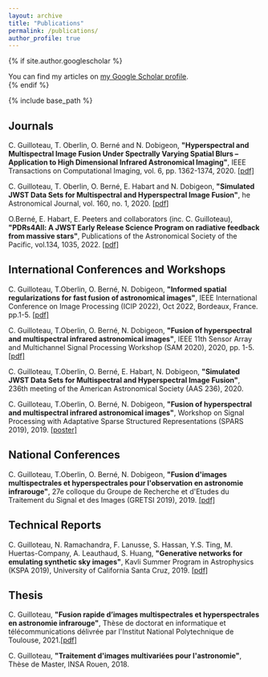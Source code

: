 ```yaml
---
layout: archive
title: "Publications"
permalink: /publications/
author_profile: true
---
```


{% if site.author.googlescholar %}
  <div class="wordwrap">You can find my articles on <a href="{{site.author.googlescholar}}">my Google Scholar profile</a>.</div>
{% endif %}

{% include base_path %}

## Journals

C. Guilloteau, T. Oberlin, O. Berné and N. Dobigeon, **"Hyperspectral and Multispectral Image Fusion Under Spectrally Varying Spatial Blurs – Application to High Dimensional Infrared Astronomical Imaging"**, IEEE Transactions on Computational Imaging, vol. 6, pp. 1362-1374, 2020. [[pdf]](https://ieeexplore.ieee.org/abstract/document/9199293)

C. Guilloteau, T. Oberlin, O. Berné, E. Habart and N. Dobigeon, **"Simulated JWST Data Sets for Multispectral and Hyperspectral Image Fusion"**, he Astronomical Journal, vol. 160, no. 1, 2020. [[pdf]](https://iopscience.iop.org/article/10.3847/1538-3881/ab9301/pdf)

O.Berné, E. Habart, E. Peeters and collaborators (inc. C. Guilloteau), **"PDRs4All: A JWST Early Release Science Program on radiative feedback from massive stars"**, Publications of the Astronomical Society of the Pacific, vol.134, 1035, 2022. [[pdf]](https://iopscience.iop.org/article/10.1088/1538-3873/ac604c/pdf)

## International Conferences and Workshops

C. Guilloteau, T.Oberlin, O. Berné, N. Dobigeon, **"Informed spatial regularizations for fast fusion of astronomical images"**, IEEE International Conference on Image Processing (ICIP 2022), Oct 2022, Bordeaux, France. pp.1-5. [[pdf]](https://universite-paris-saclay.hal.science/IRIT-SC/hal-03724654v1)

C. Guilloteau, T.Oberlin, O. Berné, N. Dobigeon, **"Fusion of hyperspectral and multispectral infrared astronomical images"**, IEEE 11th Sensor Array and Multichannel Signal Processing Workshop (SAM 2020), 2020, pp. 1-5. [[pdf]](https://ieeexplore.ieee.org/abstract/document/9104393})

C. Guilloteau, T.Oberlin, O. Berné, E. Habart, N. Dobigeon, **"Simulated JWST Data Sets for Multispectral and Hyperspectral Image Fusion"**, 236th meeting of the American Astronomical Society (AAS 236), 2020. 

C. Guilloteau, T.Oberlin, O. Berné, N. Dobigeon, **"Fusion of hyperspectral and multispectral infrared astronomical images"**, Workshop on Signal Processing with Adaptative Sparse Structured Representations (SPARS 2019), 2019. [[poster]](https://labo.obs-mip.fr/wp-content-labo/uploads/sites/23/2021/05/Guilloteau.pdf)

## National Conferences

C. Guilloteau, T.Oberlin, O. Berné, N. Dobigeon, **"Fusion d'images multispectrales et hyperspectrales pour l'observation en astronomie infrarouge"**, 27e colloque du Groupe de Recherche et d'Etudes du Traitement du Signal et des Images (GRETSI 2019), 2019. [[pdf]](https://hal.archives-ouvertes.fr/hal-02419429/)

## Technical Reports

C. Guilloteau, N. Ramachandra, F. Lanusse, S. Hassan, Y.S. Ting, M. Huertas-Company, A. Leauthaud, S. Huang, **"Generative networks for emulating synthetic sky images"**, Kavli Summer Program in Astrophysics (KSPA 2019), University of California Santa Cruz, 2019. [[pdf]](https://kspa.soe.ucsc.edu/sites/default/files/Guilloteau.pdf)

## Thesis

C. Guilloteau, **"Fusion rapide d’images multispectrales et hyperspectrales en astronomie infrarouge"**, Thèse de doctorat en informatique et télécommunications délivrée par l'Institut National Polytechnique de Toulouse, 2021.[[pdf]](\href{https://oatao.univ-toulouse.fr/28557/7/Guilloteau_Claire.pdf})

C. Guilloteau, **"Traitement d'images multivariées pour l'astronomie"**, Thèse de Master, INSA Rouen, 2018.

